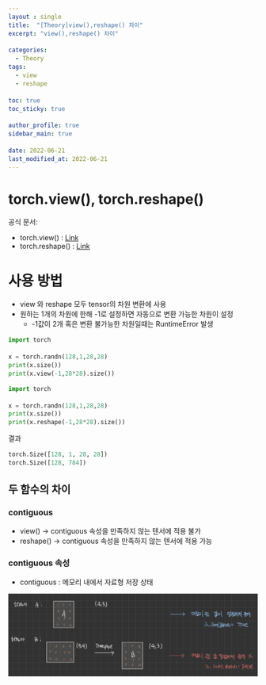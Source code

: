 ```yaml
---
layout : single
title:  "[Theory]view(),reshape() 차이"
excerpt: "view(),reshape() 차이"

categories:
  - Theory
tags:
  - view
  - reshape

toc: true
toc_sticky: true

author_profile: true
sidebar_main: true

date: 2022-06-21
last_modified_at: 2022-06-21
---
```


# torch.view(), torch.reshape()

공식 문서: 

- torch.view() : [Link](https://pytorch.org/docs/stable/generated/torch.Tensor.view.html)
- torch.reshape() : [Link](https://pytorch.org/docs/stable/generated/torch.reshape.html)

#  사용 방법

- view 와 reshape 모두 tensor의 차원 변환에 사용
- 원하는 1개의 차원에 한해 -1로 설정하면 자동으로 변환 가능한 차원이 설정
  - -1값이 2개 혹은 변환 불가능한 차원일때는 RuntimeError 발생



```python
import torch

x = torch.randn(128,1,28,28)
print(x.size())
print(x.view(-1,28*28).size())
```



```python
import torch

x = torch.randn(128,1,28,28)
print(x.size())
print(x.reshape(-1,28*28).size())
```

결과

```python
torch.Size([128, 1, 28, 28])
torch.Size([128, 784])
```



## 두 함수의 차이

### contiguous

- view() -> contiguous 속성을 만족하지 않는 텐서에 적용 불가
- reshape() -> contiguous 속성을 만족하지 않는 텐서에 적용 가능

### contiguous 속성

- contiguous : 메모리 내에서 자료형 저장 상태

<p align="center"><img src="/assets/images/Theory/view/figure_1.png"></p>



